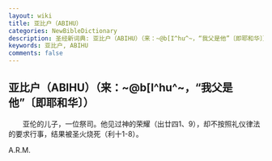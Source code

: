```yaml
---
layout: wiki
title: 亚比户（ABIHU）
categories: NewBibleDictionary
description: 圣经新词典: 亚比户（ABIHU）（来：~@b[I^hu^~，“我父是他”〔即耶和华〕）
keywords: 亚比户, ABIHU
comments: false
---
```


## 亚比户（ABIHU）（来：~@b[I^hu^~，“我父是他”〔即耶和华〕）

　　亚伦的儿子，一位祭司。他见过神的荣耀（出廿四1、9），却不按照礼仪律法的要求行事，结果被圣火烧死（利十1-8）。

A.R.M.






